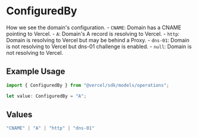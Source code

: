 # ConfiguredBy

How we see the domain's configuration. - `CNAME`: Domain has a CNAME pointing to Vercel. - `A`: Domain's A record is resolving to Vercel. - `http`: Domain is resolving to Vercel but may be behind a Proxy. - `dns-01`: Domain is not resolving to Vercel but dns-01 challenge is enabled. - `null`: Domain is not resolving to Vercel.

## Example Usage

```typescript
import { ConfiguredBy } from "@vercel/sdk/models/operations";

let value: ConfiguredBy = "A";
```

## Values

```typescript
"CNAME" | "A" | "http" | "dns-01"
```
